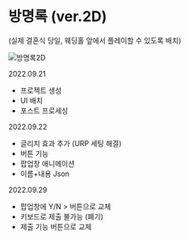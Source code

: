 # 방명록 (ver.2D)
(실제 결혼식 당일, 웨딩홀 앞에서 플레이할 수 있도록 배치)

![방명록2D](https://github.com/YoonStone/GuestBook_2D/assets/101027984/417d3ff3-384d-411b-a888-11d6315b6c36)

2022.09.21
- 프로젝트 생성
- UI 배치
- 포스트 프로세싱

2022.09.22
- 글리치 효과 추가
(URP 세팅 해결)
- 버튼 기능
- 팝업창 애니메이션
- 이름+내용 Json 

2022.09.29
- 팝업창에 Y/N > 버튼으로 교체
- 키보드로 제출 불가능 (폐기)
- 제출 기능 버튼으로 교체
